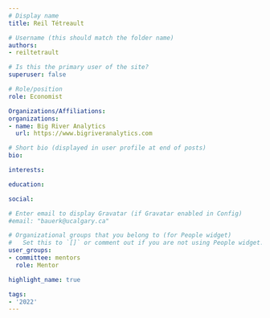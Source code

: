 ```yaml
---
# Display name
title: Reil Tétreault

# Username (this should match the folder name)
authors:
- reiltetrault

# Is this the primary user of the site?
superuser: false

# Role/position
role: Economist

Organizations/Affiliations:
organizations:
- name: Big River Analytics
  url: https://www.bigriveranalytics.com

# Short bio (displayed in user profile at end of posts)
bio:

interests:

education:

social:

# Enter email to display Gravatar (if Gravatar enabled in Config)
#email: "bauerk@ucalgary.ca"

# Organizational groups that you belong to (for People widget)
#   Set this to `[]` or comment out if you are not using People widget.
user_groups:
- committee: mentors
  role: Mentor

highlight_name: true

tags:
- '2022'
---
```


